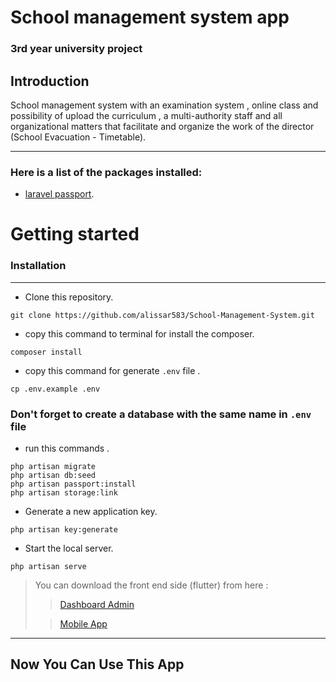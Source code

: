 # School management system app
### 3rd year university project

## Introduction
School management system with an examination system ,
online class and possibility of upload the curriculum ,
a multi-authority staff and all organizational matters that facilitate and organize
the work of the director (School Evacuation - Timetable).
<hr> 

### Here is a list of the packages installed:
- [laravel passport](https://laravel.com/docs/9.x/passport).

# Getting started
### Installation
<hr> 


- Clone this repository.
```
git clone https://github.com/alissar583/School-Management-System.git
```

- copy this command to terminal for install the composer.
```
composer install
```
- copy this command for generate <code>.env</code> file .
```
cp .env.example .env 
```
### Don't forget to create a database with the same name in <code>.env</code> file
- run this commands .
``` 
php artisan migrate
php artisan db:seed
php artisan passport:install
php artisan storage:link
```
- Generate a new application key.
```
php artisan key:generate
```
- Start the local server.
```
php artisan serve 
```
> You can download the front end side (flutter) from here : 
>>  [Dashboard Admin](https://github.com/Bisher01/SMS_dashboard.git)
>
>>  [Mobile App](https://github.com/Bisher01/SMS_mobile.git)
<hr>

## Now You Can Use This App 

